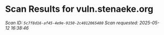 # Scan Results for vuln.stenaeke.org

*Scan ID: `5c7f8d16-af45-4e9e-9150-2c4012065480`*
*Scan requested: 2025-05-12 16:38:46*

